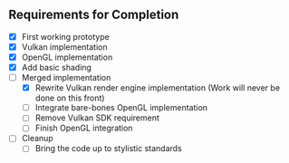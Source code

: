 ## Requirements for Completion
- [x] First working prototype
- [x] Vulkan implementation
- [x] OpenGL implementation
- [x] Add basic shading
- [ ] Merged implementation
    - [X] Rewrite Vulkan render engine implementation (Work will never be done on this front)
    - [ ] Integrate bare-bones OpenGL implementation
    - [ ] Remove Vulkan SDK requirement
    - [ ] Finish OpenGL integration
- [ ] Cleanup
    - [ ] Bring the code up to stylistic standards